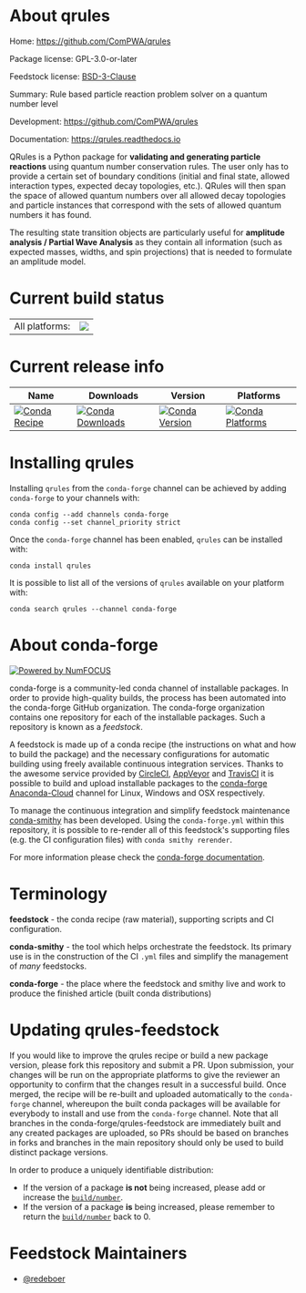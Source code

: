 About qrules
============

Home: https://github.com/ComPWA/qrules

Package license: GPL-3.0-or-later

Feedstock license: [BSD-3-Clause](https://github.com/conda-forge/qrules-feedstock/blob/master/LICENSE.txt)

Summary: Rule based particle reaction problem solver on a quantum number level

Development: https://github.com/ComPWA/qrules

Documentation: https://qrules.readthedocs.io

QRules is a Python package for **validating and generating particle reactions**
using quantum number conservation rules. The user only has to provide a certain
set of boundary conditions (initial and final state, allowed interaction types,
expected decay topologies, etc.). QRules will then span the space of allowed
quantum numbers over all allowed decay topologies and particle instances that
correspond with the sets of allowed quantum numbers it has found.

The resulting state transition objects are particularly useful for **amplitude
analysis / Partial Wave Analysis** as they contain all information (such as
expected masses, widths, and spin projections) that is needed to formulate an
amplitude model.


Current build status
====================


<table><tr><td>All platforms:</td>
    <td>
      <a href="https://dev.azure.com/conda-forge/feedstock-builds/_build/latest?definitionId=14202&branchName=master">
        <img src="https://dev.azure.com/conda-forge/feedstock-builds/_apis/build/status/qrules-feedstock?branchName=master">
      </a>
    </td>
  </tr>
</table>

Current release info
====================

| Name | Downloads | Version | Platforms |
| --- | --- | --- | --- |
| [![Conda Recipe](https://img.shields.io/badge/recipe-qrules-green.svg)](https://anaconda.org/conda-forge/qrules) | [![Conda Downloads](https://img.shields.io/conda/dn/conda-forge/qrules.svg)](https://anaconda.org/conda-forge/qrules) | [![Conda Version](https://img.shields.io/conda/vn/conda-forge/qrules.svg)](https://anaconda.org/conda-forge/qrules) | [![Conda Platforms](https://img.shields.io/conda/pn/conda-forge/qrules.svg)](https://anaconda.org/conda-forge/qrules) |

Installing qrules
=================

Installing `qrules` from the `conda-forge` channel can be achieved by adding `conda-forge` to your channels with:

```
conda config --add channels conda-forge
conda config --set channel_priority strict
```

Once the `conda-forge` channel has been enabled, `qrules` can be installed with:

```
conda install qrules
```

It is possible to list all of the versions of `qrules` available on your platform with:

```
conda search qrules --channel conda-forge
```


About conda-forge
=================

[![Powered by
NumFOCUS](https://img.shields.io/badge/powered%20by-NumFOCUS-orange.svg?style=flat&colorA=E1523D&colorB=007D8A)](https://numfocus.org)

conda-forge is a community-led conda channel of installable packages.
In order to provide high-quality builds, the process has been automated into the
conda-forge GitHub organization. The conda-forge organization contains one repository
for each of the installable packages. Such a repository is known as a *feedstock*.

A feedstock is made up of a conda recipe (the instructions on what and how to build
the package) and the necessary configurations for automatic building using freely
available continuous integration services. Thanks to the awesome service provided by
[CircleCI](https://circleci.com/), [AppVeyor](https://www.appveyor.com/)
and [TravisCI](https://travis-ci.com/) it is possible to build and upload installable
packages to the [conda-forge](https://anaconda.org/conda-forge)
[Anaconda-Cloud](https://anaconda.org/) channel for Linux, Windows and OSX respectively.

To manage the continuous integration and simplify feedstock maintenance
[conda-smithy](https://github.com/conda-forge/conda-smithy) has been developed.
Using the ``conda-forge.yml`` within this repository, it is possible to re-render all of
this feedstock's supporting files (e.g. the CI configuration files) with ``conda smithy rerender``.

For more information please check the [conda-forge documentation](https://conda-forge.org/docs/).

Terminology
===========

**feedstock** - the conda recipe (raw material), supporting scripts and CI configuration.

**conda-smithy** - the tool which helps orchestrate the feedstock.
                   Its primary use is in the construction of the CI ``.yml`` files
                   and simplify the management of *many* feedstocks.

**conda-forge** - the place where the feedstock and smithy live and work to
                  produce the finished article (built conda distributions)


Updating qrules-feedstock
=========================

If you would like to improve the qrules recipe or build a new
package version, please fork this repository and submit a PR. Upon submission,
your changes will be run on the appropriate platforms to give the reviewer an
opportunity to confirm that the changes result in a successful build. Once
merged, the recipe will be re-built and uploaded automatically to the
`conda-forge` channel, whereupon the built conda packages will be available for
everybody to install and use from the `conda-forge` channel.
Note that all branches in the conda-forge/qrules-feedstock are
immediately built and any created packages are uploaded, so PRs should be based
on branches in forks and branches in the main repository should only be used to
build distinct package versions.

In order to produce a uniquely identifiable distribution:
 * If the version of a package **is not** being increased, please add or increase
   the [``build/number``](https://docs.conda.io/projects/conda-build/en/latest/resources/define-metadata.html#build-number-and-string).
 * If the version of a package **is** being increased, please remember to return
   the [``build/number``](https://docs.conda.io/projects/conda-build/en/latest/resources/define-metadata.html#build-number-and-string)
   back to 0.

Feedstock Maintainers
=====================

* [@redeboer](https://github.com/redeboer/)

